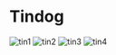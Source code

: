 # Tindog
![tin1](https://user-images.githubusercontent.com/40737900/160853454-c18eda45-1ccc-4f3b-9ea8-3cc17c308436.png)
![tin2](https://user-images.githubusercontent.com/40737900/160853480-9ff17674-c500-4362-b5e3-285acbf5eccf.png)
![tin3](https://user-images.githubusercontent.com/40737900/160853501-66ed94de-d50b-4593-8ca0-5449a0bfa4ed.png)
![tin4](https://user-images.githubusercontent.com/40737900/160853514-8b02734d-78c4-44f0-a914-fca0e0f25dfb.png)

